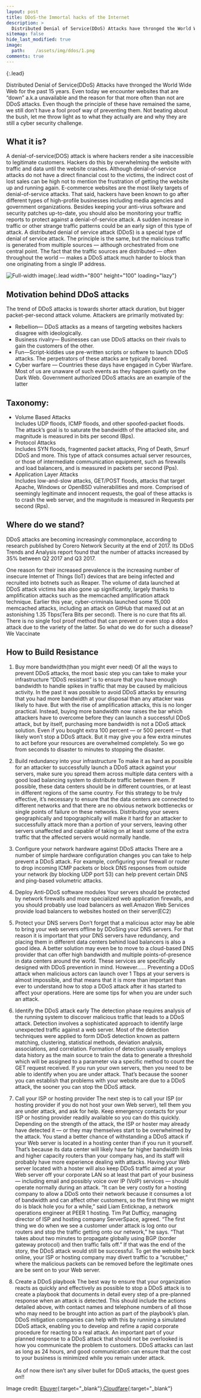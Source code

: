 ```yaml
---
layout: post
title: DDoS-the Immortal hacks of the Internet
description: >
  Distributed Denial of Service(DDoS) Attacks have thronged the World Wide Web for the past 15 years. Even today we encounter websites that are “down” a.k.a unavailable and the reason for that more often than not are DDoS attacks. Even though the principle of these have remained the same, we still don’t have a fool proof way of preventing them. Not beating about the bush, let me throw light as to what they actually are and why they are still a cyber security challenge.
sitemap: false
hide_last_modified: true
image:
  path:    /assets/img/ddos/1.png
comments: true
---
```

{:.lead}

Distributed Denial of Service(DDoS) Attacks have thronged the World Wide Web for the past 15 years. Even today we encounter websites that are “down” a.k.a unavailable and the reason for that more often than not are DDoS attacks. Even though the principle of these have remained the same, we still don’t have a fool proof way of preventing them. Not beating about the bush, let me throw light as to what they actually are and why they are still a cyber security challenge.

## What it is?


A denial-of-service(DOS) attack is where hackers render a site inaccessible to legitimate customers. Hackers do this by overwhelming the website with traffic and data until the website crashes. Although denial-of-service attacks do not have a direct financial cost to the victims, the indirect cost of lost sales can be high not to mention the frustration of getting the website up and running again.
E-commerce websites are the most likely targets of denial-of-service attacks. That said, hackers have been known to go after different types of high-profile businesses including media agencies and government organizations.
Besides keeping your anti-virus software and security patches up-to-date, you should also be monitoring your traffic reports to protect against a denial-of-service attack. A sudden increase in traffic or other strange traffic patterns could be an early sign of this type of attack.
A distributed denial of service attack (DDoS) is a special type of denial of service attack. The principle is the same, but the malicious traffic is generated from multiple sources — although orchestrated from one central point. The fact that the traffic sources are distributed — often throughout the world — makes a DDoS attack much harder to block than one originating from a single IP address.


![Full-width image](/assets/img/ddos/2.png){:.lead width="800" height="100" loading="lazy"}


## Motivation behind DDoS attacks


The trend of DDoS attacks is towards shorter attack duration, but bigger packet-per-second attack volume.
Attackers are primarily motivated by:

* Rebellion— DDoS attacks as a means of targeting websites hackers disagree with ideologically.
* Business rivalry— Businesses can use DDoS attacks on their rivals to gain the customers of the other.
* Fun—Script-kiddies use pre-written scripts or softwre to launch DDoS attacks. The perpetrators of these attacks are typically bored.
* Cyber warfare — Countries these days have engaged in Cyber Warfare. Most of us are unaware of such events as they happen quietly on the Dark Web. Government authorized DDoS attacks are an example of the latter

## Taxonomy:

* Volume Based Attacks<br/>
Includes UDP floods, ICMP floods, and other spoofed-packet floods. The attack’s goal is to saturate the bandwidth of the attacked site, and magnitude is measured in bits per second (Bps).
* Protocol Attacks<br/>
Includes SYN floods, fragmented packet attacks, Ping of Death, Smurf DDoS and more. This type of attack consumes actual server resources, or those of intermediate communication equipment, such as firewalls and load balancers, and is measured in packets per second (Pps).
* Application Layer Attacks<br/>
Includes low-and-slow attacks, GET/POST floods, attacks that target Apache, Windows or OpenBSD vulnerabilities and more. Comprised of seemingly legitimate and innocent requests, the goal of these attacks is to crash the web server, and the magnitude is measured in Requests per second (Rps).


## Where do we stand?
DDoS attacks are becoming increasingly commonplace, according to research published by Corero Network Security at the end of 2017. Its DDoS Trends and Analysis report found that the number of attacks increased by 35% between Q2 2017 and Q3 2017.

One reason for their increased prevalence is the increasing number of insecure Internet of Things (IoT) devices that are being infected and recruited into botnets such as Reaper.
The volume of data launched at DDoS attack victims has also gone up significantly, largely thanks to amplification attacks such as the memcached amplification attack technique. Earlier this year, cyber-criminals launched some 15,000 memcached attacks, including an attack on GitHub that maxed out at an astonishing 1.35 Tbps(Tera Bits per second).
There is no cure that fits all. There is no single fool proof method that can prevent or even stop a ddos attack due to the variety of the latter. So what do we do for such a disease?
We Vaccinate

## How to Build Resistance

1. Buy more bandwidth(than you might ever need)
Of all the ways to prevent DDoS attacks, the most basic step you can take to make your infrastructure “DDoS resistant” is to ensure that you have enough bandwidth to handle spikes in traffic that may be caused by malicious activity.
In the past it was possible to avoid DDoS attacks by ensuring that you had more bandwidth at your disposal than any attacker was likely to have. But with the rise of amplification attacks, this is no longer practical. Instead, buying more bandwidth now raises the bar which attackers have to overcome before they can launch a successful DDoS attack, but by itself, purchasing more bandwidth is not a DDoS attack solution.
Even if you bought extra 100 percent — or 500 percent — that likely won’t stop a DDoS attack. But it may give you a few extra minutes to act before your resources are overwhelmed completely. So we go from seconds to disaster to minutes to stopping the disaster.

2. Build redundancy into your infrastructure
To make it as hard as possible for an attacker to successfully launch a DDoS attack against your servers, make sure you spread them across multiple data centers with a good load balancing system to distribute traffic between them. If possible, these data centers should be in different countries, or at least in different regions of the same country.
For this strategy to be truly effective, it’s necessary to ensure that the data centers are connected to different networks and that there are no obvious network bottlenecks or single points of failure on these networks.
Distributing your severs geographically and topographically will make it hard for an attacker to successfully attack more than a portion of your servers, leaving other servers unaffected and capable of taking on at least some of the extra traffic that the affected servers would normally handle.

3. Configure your network hardware against DDoS attacks
There are a number of simple hardware configuration changes you can take to help prevent a DDoS attack.
For example, configuring your firewall or router to drop incoming ICMP packets or block DNS responses from outside your network (by blocking UDP port 53) can help prevent certain DNS and ping-based volumetric attacks.

4. Deploy Anti-DDoS software modules
Your servers should be protected by network firewalls and more specialized web application firewalls, and you should probably use load balancers as well.Amazon Web Services provide load balancers to websites hosted on their server(EC2)

5. Protect your DNS servers
Don’t forget that a malicious actor may be able to bring your web servers offline by DDoSing your DNS servers. For that reason it is important that your DNS servers have redundancy, and placing them in different data centers behind load balancers is also a good idea. A better solution may even be to move to a cloud-based DNS provider that can offer high bandwidth and multiple points-of-presence in data centers around the world. These services are specifically designed with DDoS prevention in mind.
However……
Preventing a DDoS attack when malicious actors can launch over 1 Tbps at your servers is almost impossible, and that means that it is more than important than ever to understand how to stop a DDoS attack after it has started to affect your operations. Here are some tips for when you are under such an attack.

1. Identify the DDoS attack early
The detection phase requires analysis of the running system to discover malicious traffic that leads to a DDoS attack. Detection involves a sophisticated approach to identify large unexpected traffic against a web server. Most of the detection techniques were applied to form DDoS detection known as pattern matching, clustering, statistical methods, deviation analysis, associations, and correlation. Formation of detection usually employs data history as the main source to train the data to generate a threshold which will be assigned to a parameter via a specific method to count the GET request received.
If you run your own servers, then you need to be able to identify when you are under attack. That’s because the sooner you can establish that problems with your website are due to a DDoS attack, the sooner you can stop the DDoS attack.

2. Call your ISP or hosting provider
The next step is to call your ISP (or hosting provider if you do not host your own Web server), tell them you are under attack, and ask for help. Keep emergency contacts for your ISP or hosting provider readily available so you can do this quickly. Depending on the strength of the attack, the ISP or hoster may already have detected it — or they may themselves start to be overwhelmed by the attack.
You stand a better chance of withstanding a DDoS attack if your Web server is located in a hosting center than if you run it yourself. That’s because its data center will likely have far higher bandwidth links and higher capacity routers than your company has, and its staff will probably have more experience dealing with attacks. Having your Web server located with a hoster will also keep DDoS traffic aimed at your Web server off your corporate LAN so at least that part of your business — including email and possibly voice over IP (VoIP) services — should operate normally during an attack.
“It can be very costly for a hosting company to allow a DDoS onto their network because it consumes a lot of bandwidth and can affect other customers, so the first thing we might do is black hole you for a while,” said Liam Enticknap, a network operations engineer at PEER 1 hosting.
Tim Pat Dufficy, managing director of ISP and hosting company ServerSpace, agreed. “The first thing we do when we see a customer under attack is log onto our routers and stop the traffic getting onto our network,” he says. “That takes about two minutes to propagate globally using BGP (border gateway protocol) and then traffic falls off.”
If that was the end of the story, the DDoS attack would still be successful. To get the website back online, your ISP or hosting company may divert traffic to a “scrubber,” where the malicious packets can be removed before the legitimate ones are be sent on to your Web server.

3. Create a DDoS playbook
The best way to ensure that your organization reacts as quickly and effectively as possible to stop a DDoS attack is to create a playbook that documents in detail every step of a pre-planned response when an attack is detected.
This should include the actions detailed above, with contact names and telephone numbers of all those who may need to be brought into action as part of the playbook’s plan. DDoS mitigation companies can help with this by running a simulated DDoS attack, enabling you to develop and refine a rapid corporate procedure for reacting to a real attack.
An important part of your planned response to a DDoS attack that should not be overlooked is how you communicate the problem to customers. DDoS attacks can last as long as 24 hours, and good communication can ensure that the cost to your business is minimized while you remain under attack.<br/><br/>
As of now there isn’t any silver bullet for DDoS attacks, the quest goes on!!


Image credit: [Ebuyer](http://www.ebuyer.com/){:target="_blank"},[Cloudfare](https://www.cloudflare.com/){:target="_blank"}